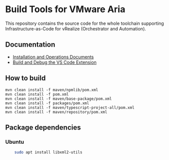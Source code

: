 # Build Tools for VMware Aria
This repository contains the source code for the whole toolchain supporting Infrastructure-as-Code for vRealize (Orchestrator and Automation).

## Documentation
- [Installation and Operations Documents](./doc/markdown)
- [Build and Debug the VS Code Extension](./vscode)

## How to build
```shell
mvn clean install -f maven/npmlib/pom.xml 
mvn clean install -f pom.xml 
mvn clean install -f maven/base-package/pom.xml
mvn clean install -f packages/pom.xml
mvn clean install -f maven/typescript-project-all/pom.xml
mvn clean install -f maven/repository/pom.xml
```

## Package dependencies

### Ubuntu

```bash
    sudo apt install libxml2-utils
```
